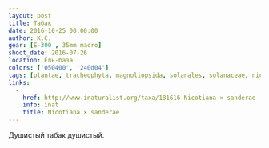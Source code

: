 ```yaml
---
layout: post
title: Табак
date: 2016-10-25 00:00:00
author: К.С.
gear: [E-300 , 35mm macro]
shoot_date: 2016-07-26
location: Ёль-база
colors: ['050400', '240d04']
tags: [plantae, tracheophyta, magnoliopsida, solanales, solanaceae, nicotiana, nicotiana × sanderae]
links:
  -
    href: http://www.inaturalist.org/taxa/181616-Nicotiana-×-sanderae
    info: inat
    title: Nicotiana × sanderae
---
```


Душистый табак душистый.
